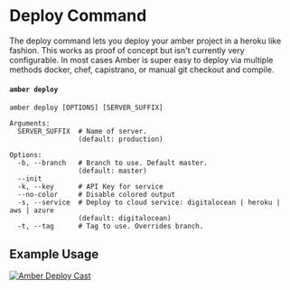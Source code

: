 # Deploy Command

The deploy command lets you deploy your amber project in a heroku like fashion. This works as proof of concept but isn't currently very configurable. In most cases Amber is super easy to deploy via multiple methods docker, chef, capistrano, or manual git checkout and compile.  

#### `amber deploy`

```shell
amber deploy [OPTIONS] [SERVER_SUFFIX]

Arguments:
  SERVER_SUFFIX  # Name of server.
                 (default: production)

Options:
  -b, --branch   # Branch to use. Default master.
                 (default: master)
  --init
  -k, --key      # API Key for service
  --no-color     # Disable colored output
  -s, --service  # Deploy to cloud service: digitalocean | heroku | aws | azure
                 (default: digitalocean)
  -t, --tag      # Tag to use. Overrides branch.
```

## Example Usage

[![Amber Deploy Cast](http://img.youtube.com/vi/EhOPNKNjdBw/0.jpg)](http://www.youtube.com/watch?v=EhOPNKNjdBw)
